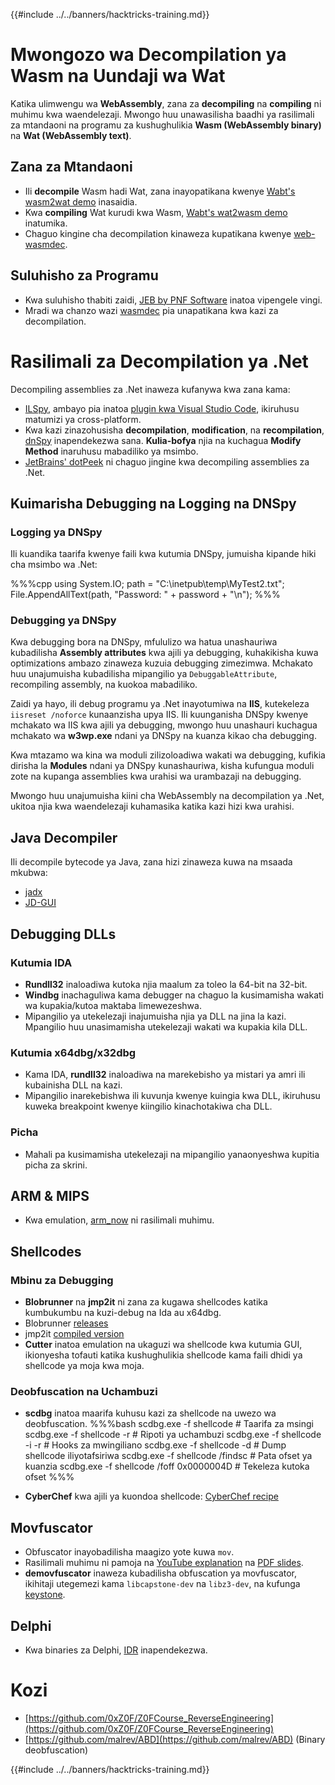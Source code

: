 {{#include ../../banners/hacktricks-training.md}}

# Mwongozo wa Decompilation ya Wasm na Uundaji wa Wat

Katika ulimwengu wa **WebAssembly**, zana za **decompiling** na **compiling** ni muhimu kwa waendelezaji. Mwongo huu unawasilisha baadhi ya rasilimali za mtandaoni na programu za kushughulikia **Wasm (WebAssembly binary)** na **Wat (WebAssembly text)**.

## Zana za Mtandaoni

- Ili **decompile** Wasm hadi Wat, zana inayopatikana kwenye [Wabt's wasm2wat demo](https://webassembly.github.io/wabt/demo/wasm2wat/index.html) inasaidia.
- Kwa **compiling** Wat kurudi kwa Wasm, [Wabt's wat2wasm demo](https://webassembly.github.io/wabt/demo/wat2wasm/) inatumika.
- Chaguo kingine cha decompilation kinaweza kupatikana kwenye [web-wasmdec](https://wwwg.github.io/web-wasmdec/).

## Suluhisho za Programu

- Kwa suluhisho thabiti zaidi, [JEB by PNF Software](https://www.pnfsoftware.com/jeb/demo) inatoa vipengele vingi.
- Mradi wa chanzo wazi [wasmdec](https://github.com/wwwg/wasmdec) pia unapatikana kwa kazi za decompilation.

# Rasilimali za Decompilation ya .Net

Decompiling assemblies za .Net inaweza kufanywa kwa zana kama:

- [ILSpy](https://github.com/icsharpcode/ILSpy), ambayo pia inatoa [plugin kwa Visual Studio Code](https://github.com/icsharpcode/ilspy-vscode), ikiruhusu matumizi ya cross-platform.
- Kwa kazi zinazohusisha **decompilation**, **modification**, na **recompilation**, [dnSpy](https://github.com/0xd4d/dnSpy/releases) inapendekezwa sana. **Kulia-bofya** njia na kuchagua **Modify Method** inaruhusu mabadiliko ya msimbo.
- [JetBrains' dotPeek](https://www.jetbrains.com/es-es/decompiler/) ni chaguo jingine kwa decompiling assemblies za .Net.

## Kuimarisha Debugging na Logging na DNSpy

### Logging ya DNSpy

Ili kuandika taarifa kwenye faili kwa kutumia DNSpy, jumuisha kipande hiki cha msimbo wa .Net:

%%%cpp
using System.IO;
path = "C:\\inetpub\\temp\\MyTest2.txt";
File.AppendAllText(path, "Password: " + password + "\n");
%%%

### Debugging ya DNSpy

Kwa debugging bora na DNSpy, mfululizo wa hatua unashauriwa kubadilisha **Assembly attributes** kwa ajili ya debugging, kuhakikisha kuwa optimizations ambazo zinaweza kuzuia debugging zimezimwa. Mchakato huu unajumuisha kubadilisha mipangilio ya `DebuggableAttribute`, recompiling assembly, na kuokoa mabadiliko.

Zaidi ya hayo, ili debug programu ya .Net inayotumiwa na **IIS**, kutekeleza `iisreset /noforce` kunaanzisha upya IIS. Ili kuunganisha DNSpy kwenye mchakato wa IIS kwa ajili ya debugging, mwongo huu unashauri kuchagua mchakato wa **w3wp.exe** ndani ya DNSpy na kuanza kikao cha debugging.

Kwa mtazamo wa kina wa moduli zilizoloadiwa wakati wa debugging, kufikia dirisha la **Modules** ndani ya DNSpy kunashauriwa, kisha kufungua moduli zote na kupanga assemblies kwa urahisi wa urambazaji na debugging.

Mwongo huu unajumuisha kiini cha WebAssembly na decompilation ya .Net, ukitoa njia kwa waendelezaji kuhamasika katika kazi hizi kwa urahisi.

## **Java Decompiler**

Ili decompile bytecode ya Java, zana hizi zinaweza kuwa na msaada mkubwa:

- [jadx](https://github.com/skylot/jadx)
- [JD-GUI](https://github.com/java-decompiler/jd-gui/releases)

## **Debugging DLLs**

### Kutumia IDA

- **Rundll32** inaloadiwa kutoka njia maalum za toleo la 64-bit na 32-bit.
- **Windbg** inachaguliwa kama debugger na chaguo la kusimamisha wakati wa kupakia/kutoa maktaba limewezeshwa.
- Mipangilio ya utekelezaji inajumuisha njia ya DLL na jina la kazi. Mpangilio huu unasimamisha utekelezaji wakati wa kupakia kila DLL.

### Kutumia x64dbg/x32dbg

- Kama IDA, **rundll32** inaloadiwa na marekebisho ya mistari ya amri ili kubainisha DLL na kazi.
- Mipangilio inarekebishwa ili kuvunja kwenye kuingia kwa DLL, ikiruhusu kuweka breakpoint kwenye kiingilio kinachotakiwa cha DLL.

### Picha

- Mahali pa kusimamisha utekelezaji na mipangilio yanaonyeshwa kupitia picha za skrini.

## **ARM & MIPS**

- Kwa emulation, [arm_now](https://github.com/nongiach/arm_now) ni rasilimali muhimu.

## **Shellcodes**

### Mbinu za Debugging

- **Blobrunner** na **jmp2it** ni zana za kugawa shellcodes katika kumbukumbu na kuzi-debug na Ida au x64dbg.
- Blobrunner [releases](https://github.com/OALabs/BlobRunner/releases/tag/v0.0.5)
- jmp2it [compiled version](https://github.com/adamkramer/jmp2it/releases/)
- **Cutter** inatoa emulation na ukaguzi wa shellcode kwa kutumia GUI, ikionyesha tofauti katika kushughulikia shellcode kama faili dhidi ya shellcode ya moja kwa moja.

### Deobfuscation na Uchambuzi

- **scdbg** inatoa maarifa kuhusu kazi za shellcode na uwezo wa deobfuscation.
%%%bash
scdbg.exe -f shellcode # Taarifa za msingi
scdbg.exe -f shellcode -r # Ripoti ya uchambuzi
scdbg.exe -f shellcode -i -r # Hooks za mwingiliano
scdbg.exe -f shellcode -d # Dump shellcode iliyotafsiriwa
scdbg.exe -f shellcode /findsc # Pata ofset ya kuanzia
scdbg.exe -f shellcode /foff 0x0000004D # Tekeleza kutoka ofset
%%%

- **CyberChef** kwa ajili ya kuondoa shellcode: [CyberChef recipe](https://gchq.github.io/CyberChef/#recipe=To_Hex%28'Space',0%29Disassemble_x86%28'32','Full%20x86%20architecture',16,0,true,true%29)

## **Movfuscator**

- Obfuscator inayobadilisha maagizo yote kuwa `mov`.
- Rasilimali muhimu ni pamoja na [YouTube explanation](https://www.youtube.com/watch?v=2VF_wPkiBJY) na [PDF slides](https://github.com/xoreaxeaxeax/movfuscator/blob/master/slides/domas_2015_the_movfuscator.pdf).
- **demovfuscator** inaweza kubadilisha obfuscation ya movfuscator, ikihitaji utegemezi kama `libcapstone-dev` na `libz3-dev`, na kufunga [keystone](https://github.com/keystone-engine/keystone/blob/master/docs/COMPILE-NIX.md).

## **Delphi**

- Kwa binaries za Delphi, [IDR](https://github.com/crypto2011/IDR) inapendekezwa.

# Kozi

- [https://github.com/0xZ0F/Z0FCourse_ReverseEngineering](https://github.com/0xZ0F/Z0FCourse_ReverseEngineering)
- [https://github.com/malrev/ABD](https://github.com/malrev/ABD) \(Binary deobfuscation\)

{{#include ../../banners/hacktricks-training.md}}
